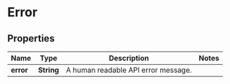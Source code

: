 
# Error

## Properties
Name | Type | Description | Notes
------------ | ------------- | ------------- | -------------
**error** | **String** | A human readable API error message. | 



